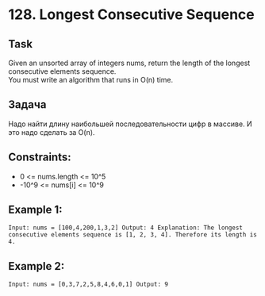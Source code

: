 # 128. Longest Consecutive Sequence


## Task
Given an unsorted array of integers nums, return the length of the longest consecutive elements sequence.  
You must write an algorithm that runs in O(n) time.


## Задача
Надо найти длину наибольшей последовательности цифр в массиве. И это надо сделать за O(n).


## Constraints: 
- 0 <= nums.length <= 10^5
- -10^9 <= nums[i] <= 10^9

## Example 1:
``
Input: nums = [100,4,200,1,3,2]
Output: 4
Explanation: The longest consecutive elements sequence is [1, 2, 3, 4]. Therefore its length is 4.
``


## Example 2:
``
Input: nums = [0,3,7,2,5,8,4,6,0,1]
Output: 9
``
